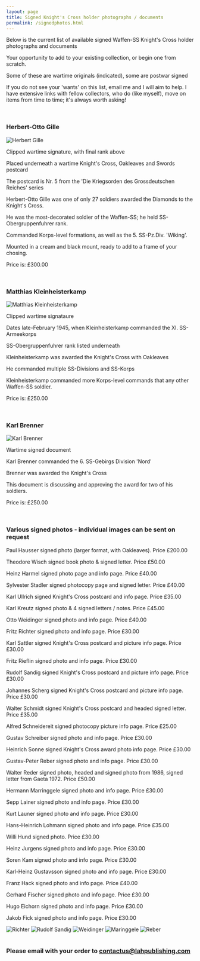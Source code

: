 ```yaml
---
layout: page
title: Signed Knight's Cross holder photographs / documents
permalink: /signedphotos.html
---
```


<div id="signedphotos">
  
  <p>Below is the current list of available signed Waffen-SS Knight's Cross holder photographs and documents</p>

  <p>Your opportunity to add to your existing collection, or begin one from scratch. </p>
  <p>Some of these are wartime originals (indicated), some are postwar signed</p>
  <p>If you do not see your 'wants' on this list, email me and I will aim to help. I have extensive links with fellow collectors, who do (like myself), move on items from time to time; it's always worth asking! </p> 
  
  <br />
  
  <h3>Herbert-Otto Gille</h3>
  <img src="./assets/Herbert Gille.jpg" alt="Herbert Gille" class="books" />
  
  <p>Clipped wartime signature, with final rank above</p>
  <p>Placed underneath a wartime Knight's Cross, Oakleaves and Swords postcard</p>
  <p>The postcard is Nr. 5 from the 'Die Kriegsorden des Grossdeutschen Reiches' series</p>
  <p>Herbert-Otto Gille was one of only 27 soldiers awarded the Diamonds to the Knight's Cross.</p>
  <p>He was the most-decorated soldier of the Waffen-SS; he held SS-Obergruppenfuhrer rank.</p>
  <p>Commanded Korps-level formations, as well as the 5. SS-Pz.Div. 'Wiking'.</p>
  <p>Mounted in a cream and black mount, ready to add to a frame of your chosing.</p>
  <p>Price is: £300.00</p>
  
  <br />
  
  <h3>Matthias Kleinheisterkamp</h3>
  <img src="./assets/Kleinheisterkamp.jpg" alt="Matthias Kleinheisterkamp" class="books" />
  
  <p>Clipped wartime signataure</p>
  <p>Dates late-February 1945, when Kleinheisterkamp commanded the XI. SS-Armeekorps</p>
  <p>SS-Obergruppenfuhrer rank listed underneath</p>
  <p>Kleinheisterkamp was awarded the Knight's Cross with Oakleaves</p>
  <p>He commanded multiple SS-Divisions and SS-Korps</p>
  <p>Kleinheisterkamp commanded more Korps-level commands that any other Waffen-SS soldier.</p>
  <p>Price is: £250.00</p>
  
  <br />
  
  <h3>Karl Brenner</h3>
  <img src="./assets/Karl Brenner.jpg" alt="Karl Brenner" class="books" />
  
  <p>Wartime signed document</p>
  <p>Karl Brenner commanded the 6. SS-Gebirgs Division 'Nord'</p>
  <p>Brenner was awarded the Knight's Cross</p>
  <p>This document is discussing and approving the award for two of his soldiers.</p>
  <p>Price is: £250.00</p>
  
  <br />
  
  <h3>Various signed photos - individual images can be sent on request</h3>
  
  <p>Paul Hausser	signed photo (larger format, with Oakleaves). Price £200.00</p>
  <p>Theodore Wisch signed book photo & signed letter. Price £50.00</p>
  <p>Heinz Harmel signed photo page and info page. Price £40.00 </p>
  <p>Sylvester Stadler signed photocopy page and signed letter. Price £40.00</p>
  <p>Karl Ullrich signed Knight's Cross postcard and info page. Price £35.00</p>
  <p>Karl Kreutz signed photo & 4 signed letters / notes. Price £45.00</p>
  <p>Otto Weidinger signed photo and info page. Price £40.00</p>
  <p>Fritz Richter signed photo and info page. Price £30.00</p>
  <p>Karl Sattler signed Knight's Cross postcard and picture info page. Price £30.00</p>
  <p>Fritz Rieflin signed photo and info page. Price £30.00</p>
  <p>Rudolf Sandig signed Knight's Cross postcard and picture info page. Price £30.00</p>
  <p>Johannes Scherg signed Knight's Cross postcard and picture info page. Price £30.00</p>
  <p>Walter Schmidt signed Knight's Cross postcard and headed signed letter. Price £35.00</p>
  <p>Alfred Schneidereit signed photocopy picture info page. Price £25.00</p>
  <p>Gustav Schreiber signed photo and info page. Price £30.00</p>
  <p>Heinrich Sonne signed Knight's Cross award photo info page. Price £30.00</p>
  <p>Gustav-Peter Reber signed photo and info page. Price £30.00</p>
  <p>Walter Reder signed photo, headed and signed photo from 1986, signed letter from Gaeta 1972. Price £50.00</p>
  <p>Hermann Marringgele signed photo and info page. Price £30.00</p>
  <p>Sepp Lainer signed photo and info page. Price £30.00</p>
  <p>Kurt Launer signed photo and info page. Price £30.00</p>
  <p>Hans-Heinrich Lohmann signed photo and info page. Price £35.00</p>
  <p>Willi Hund signed photo. Price £30.00</p>
  <p>Heinz Jurgens signed photo and info page. Price £30.00</p>
  <p>Soren Kam signed photo and info page. Price £30.00</p>
  <p>Karl-Heinz Gustavsson signed photo and info page. Price £30.00</p>
  <p>Franz Hack signed photo and info page. Price £40.00</p>
  <p>Gerhard Fischer signed photo and info page. Price £30.00</p>
  <p>Hugo Eichorn signed photo and info page. Price £30.00</p>
  <p>Jakob Fick signed photo and info page. Price £30.00</p>
  
  
  <img src="./assets/Richter.jpg" alt="Richter" class="books" />
  <img src="./assets/Rudolf Sandig.jpg" alt="Rudolf Sandig" class="books" />
  <img src="./assets/Weidinger.jpg" alt="Weidinger" class="books" />
  <img src="./assets/Maringgele.jpg" alt="Maringgele" class="books" />
  <img src="./assets/Reber.jpg" alt="Reber" class="books" />
 
  <br />
  <br />
  
  <h3>Please email with your order to <a href="mailto:contactus@lahpublishing.com">contactus@lahpublishing.com</a></h3>

</div>

